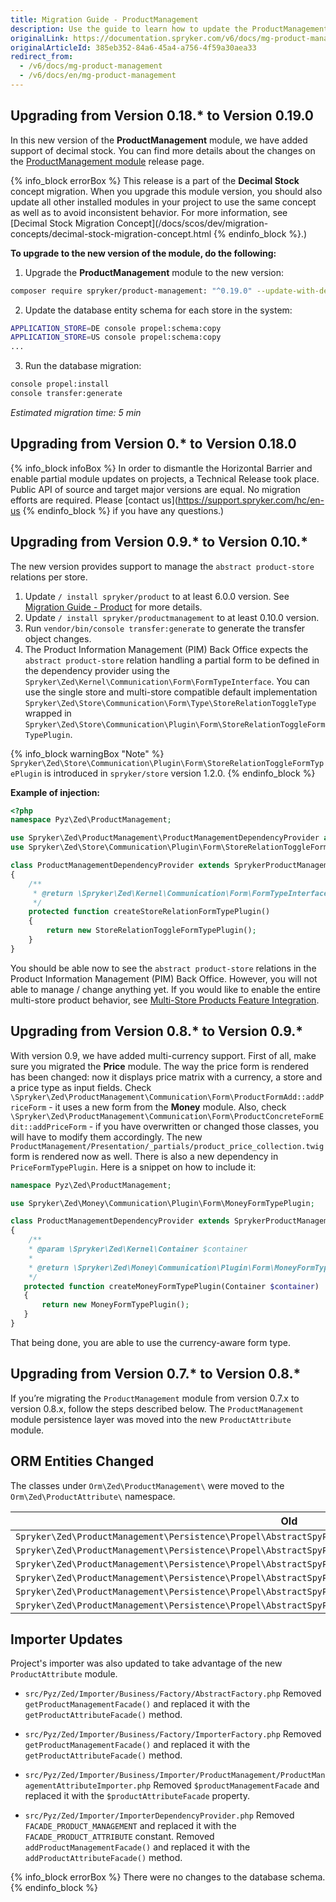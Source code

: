 ```yaml
---
title: Migration Guide - ProductManagement
description: Use the guide to learn how to update the ProductManagement module to a newer version.
originalLink: https://documentation.spryker.com/v6/docs/mg-product-management
originalArticleId: 385eb352-84a6-45a4-a756-4f59a30aea33
redirect_from:
  - /v6/docs/mg-product-management
  - /v6/docs/en/mg-product-management
---
```


## Upgrading from Version 0.18.* to Version 0.19.0

In this new version of the **ProductManagement** module, we have added support of decimal stock. You can find more details about the changes on the [ProductManagement module](https://github.com/spryker/product-management/releases) release page.

{% info_block errorBox %}
This release is a part of the **Decimal Stock** concept migration. When you upgrade this module version, you should also update all other installed modules in your project to use the same concept as well as to avoid inconsistent behavior. For more information, see [Decimal Stock Migration Concept](/docs/scos/dev/migration-concepts/decimal-stock-migration-concept.html
{% endinfo_block %}.)

**To upgrade to the new version of the module, do the following:**

1. Upgrade the **ProductManagement** module to the new version:

```bash
composer require spryker/product-management: "^0.19.0" --update-with-dependencies
```
2. Update the database entity schema for each store in the system:

```bash
APPLICATION_STORE=DE console propel:schema:copy
APPLICATION_STORE=US console propel:schema:copy
...
```
3. Run the database migration:

```bash
console propel:install
console transfer:generate
```

*Estimated migration time: 5 min*

## Upgrading from Version 0.* to Version 0.18.0
{% info_block infoBox %}
In order to dismantle the Horizontal Barrier and enable partial module updates on projects, a Technical Release took place. Public API of source and target major versions are equal. No migration efforts are required. Please [contact us](https://support.spryker.com/hc/en-us
{% endinfo_block %} if you have any questions.)

## Upgrading from Version 0.9.* to Version 0.10.*

The new version provides support to manage the `abstract product-store` relations per store.

1. Update `/ install spryker/product` to at least 6.0.0 version. See [Migration Guide - Product](/docs/scos/dev/module-migration-guides/{{page.version}}/migration-guide-product.html) for more details.
2. Update `/ install spryker/productmanagement` to at least 0.10.0 version.
3. Run `vendor/bin/console transfer:generate` to generate the transfer object changes.
4. The Product Information Management (PIM) Back Office expects the `abstract product-store` relation handling a partial form to be defined in the dependency provider using the `Spryker\Zed\Kernel\Communication\Form\FormTypeInterface`. You can use the single store and multi-store compatible default implementation `Spryker\Zed\Store\Communication\Form\Type\StoreRelationToggleType` wrapped in `Spryker\Zed\Store\Communication\Plugin\Form\StoreRelationToggleFormTypePlugin`.

{% info_block warningBox "Note" %}
`Spryker\Zed\Store\Communication\Plugin\Form\StoreRelationToggleFormTypePlugin` is introduced in `spryker/store` version 1.2.0.
{% endinfo_block %}

**Example of injection:**

```php
<?php
namespace Pyz\Zed\ProductManagement;

use Spryker\Zed\ProductManagement\ProductManagementDependencyProvider as SprykerProductManagementDependencyProvider;
use Spryker\Zed\Store\Communication\Plugin\Form\StoreRelationToggleFormTypePlugin;

class ProductManagementDependencyProvider extends SprykerProductManagementDependencyProvider
{
    /**
     * @return \Spryker\Zed\Kernel\Communication\Form\FormTypeInterface
     */
    protected function createStoreRelationFormTypePlugin()
    {
        return new StoreRelationToggleFormTypePlugin();
    }
}
```

You should be able now to see the `abstract product-store` relations in the Product Information Management (PIM) Back Office. However, you will not able to manage / change anything yet. If you would like to enable the entire multi-store product behavior, see [Multi-Store Products Feature Integration](/docs/scos/dev/feature-integration-guides/{{page.version}}/multi-store-products-feature-integration.html). 

## Upgrading from Version 0.8.* to Version 0.9.*

With version 0.9, we have added multi-currency support. First of all, make sure you migrated the **Price** module. The way the price form is rendered has been changed: now it displays price matrix with a currency, a store and a price type as input fields. Check `\Spryker\Zed\ProductManagement\Communication\Form\ProductFormAdd::addPriceForm` - it uses a new form from the **Money** module. Also, check `\Spryker\Zed\ProductManagement\Communication\Form\ProductConcreteFormEdit::addPriceForm` - if you have overwritten or changed those classes, you will have to modify them accordingly. The new `ProductManagement/Presentation/_partials/product_price_collection.twig` form is rendered now as well. There is also a new dependency in `PriceFormTypePlugin`. Here is a snippet on how to include it:

```php
namespace Pyz\Zed\ProductManagement;

use Spryker\Zed\Money\Communication\Plugin\Form\MoneyFormTypePlugin;

class ProductManagementDependencyProvider extends SprykerProductManagementDependencyProvider
{
    /**
    * @param \Spryker\Zed\Kernel\Container $container
    *
    * @return \Spryker\Zed\Money\Communication\Plugin\Form\MoneyFormTypePlugin
    */
   protected function createMoneyFormTypePlugin(Container $container)
   {
       return new MoneyFormTypePlugin();
   }
}
```

That being done, you are able to use the currency-aware form type.

## Upgrading from Version 0.7.* to Version 0.8.*

If you’re migrating the `ProductManagement` module from version 0.7.x to version 0.8.x, follow the steps described below.
The `ProductManagement` module persistence layer was moved into the new `ProductAttribute` module.

## ORM Entities Changed
The classes under `Orm\Zed\ProductManagement\` were moved to the `Orm\Zed\ProductAttribute\` namespace.

| **Old** | **New** |
| --- | --- |
| `Spryker\Zed\ProductManagement\Persistence\Propel\AbstractSpyProductAttribute` | `Spryker\Zed\ProductAttribute\Persistence\Propel\AbstractSpyProductAttribute` |
| `Spryker\Zed\ProductManagement\Persistence\Propel\AbstractSpyProductAttributeQuery` | `Spryker\Zed\ProductAttribute\Persistence\Propel\AbstractSpyProductAttributeQuery` |
| `Spryker\Zed\ProductManagement\Persistence\Propel\AbstractSpyProductAttributeValue` | `Spryker\Zed\ProductAttribute\Persistence\Propel\AbstractSpyProductAttributeValue` |
| `Spryker\Zed\ProductManagement\Persistence\Propel\AbstractSpyProductAttributeValueQuery` | `Spryker\Zed\ProductAttribute\Persistence\Propel\AbstractSpyProductAttributeValueQuery` |
| `Spryker\Zed\ProductManagement\Persistence\Propel\AbstractSpyProductManagementAttributeValueTranslation` | `Spryker\Zed\ProductAttribute\Persistence\Propel\AbstractSpyProductManagementAttributeValueTranslation` |
| `Spryker\Zed\ProductManagement\Persistence\Propel\AbstractSpyProductManagementAttributeValueTranslationQuery` | `Spryker\Zed\ProductAttribute\Persistence\Propel\AbstractSpyProductManagementAttributeValueTranslationQuery` |

## Importer Updates
Project's importer was also updated to take advantage of the new `ProductAttribute` module.

* `src/Pyz/Zed/Importer/Business/Factory/AbstractFactory.php`
Removed `getProductManagementFacade()` and replaced it with the `getProductAttributeFacade()` method.

* `src/Pyz/Zed/Importer/Business/Factory/ImporterFactory.php`
Removed `getProductManagementFacade()` and replaced it with the `getProductAttributeFacade()` method.

* `src/Pyz/Zed/Importer/Business/Importer/ProductManagement/ProductManagementAttributeImporter.php`
Removed `$productManagementFacade` and replaced it with the `$productAttributeFacade` property.

* `src/Pyz/Zed/Importer/ImporterDependencyProvider.php`
Removed `FACADE_PRODUCT_MANAGEMENT` and replaced it with the `FACADE_PRODUCT_ATTRIBUTE` constant.
        Removed `addProductManagementFacade()` and replaced it with the `addProductAttributeFacade()` method.

{% info_block errorBox %}
There were no changes to the database schema.
{% endinfo_block %}
